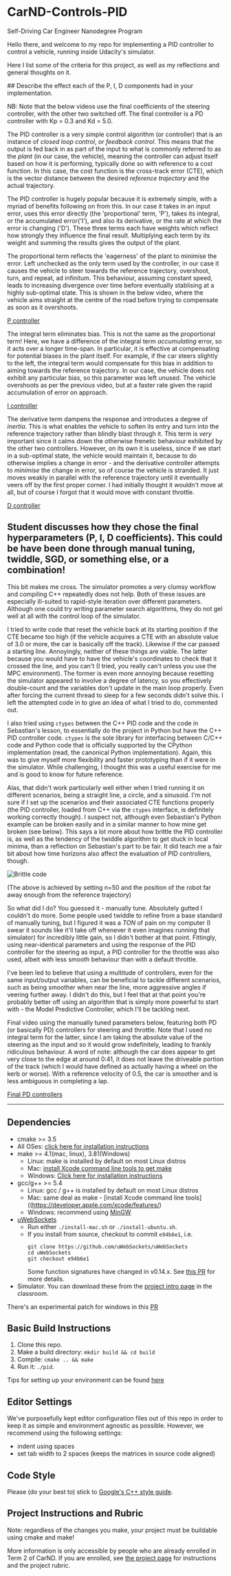 # CarND-Controls-PID
Self-Driving Car Engineer Nanodegree Program

Hello there, and welcome to my repo for implementing a PID controller to control a vehicle, running inside Udacity's simulator.

Here I list some of the criteria for this project, as well as my reflections and general thoughts on it.

## Describe the effect each of the P, I, D components had in your implementation.

NB: Note that the below videos use the final coefficients of the steering controller, with the other two switched off. The final controller is a PD controller with Kp = 0.3 and Kd = 5.0.

The PID controller is a very simple control algorithm (or controller) that is an instance of _closed loop control_, or _feedback control_. This means that the output is fed back in as part of the input to what is commonly referred to as the _plant_ (in our case, the vehicle), meaning the controller can adjust itself based on how it is performing, typically done so with reference to a cost function. In this case, the cost function is the cross-track error (CTE), which is the vector distance between the desired _reference trajectory_ and the actual trajectory.

The PID controller is hugely popular because it is extremely simple, with a myriad of benefits following on from this. In our case it takes in an input error, uses this error directly (the 'proportional' term, 'P'), takes its integral, or the accumulated error('I'), and also its derivative, or the rate at which the error is changing ('D'). These three terms each have weights which reflect how strongly they influence the final result. Multiplying each term by its weight and summing the results gives the output of the plant.

The proportional term reflects the 'eagerness' of the plant to minimise the error. Left unchecked as the only term used by the controller, in our case it causes the vehicle to steer towards the reference trajectory, overshoot, turn, and repeat, ad infinitum. This behaviour, assuming constant speed, leads to increasing divergence over time before eventually stablising at a highly sub-optimal state. This is shown in the below video, where the vehicle aims straight at the centre of the road before trying to compensate as soon as it overshoots.

[P controller](./p_controller.mov "P controller")

The integral term eliminates bias. This is not the same as the proportional term! Here, we have a difference of the integral term _accumulating_ error, so it acts over a longer time-span. In particular, it is effective at compensating for potential biases in the plant itself. For example, if the car steers slightly to the left, the integral term would compensate for this bias in addition to aiming towards the reference trajectory. In our case, the vehicle does not exhibit any particular bias, so this parameter was left unused. The vehicle overshoots as per the previous video, but at a faster rate given the rapid accumulation of error on approach.

[I controller](./i_controller.mov "I controller")

The derivative term dampens the response and introduces a degree of _inertia_. This is what enables the vehicle to soften its entry and turn into the reference trajectory rather than blindly blast through it. This term is _very_ important since it calms down the otherwise frenetic behaviour exhibited by the other two controllers. However, on its own it is useless, since if we start in a sub-optimal state, the vehicle would maintain it, because to do otherwise implies a change in error - and the derivative controller attempts to _minimise_ the change in error, so of course the vehicle is stranded. It just moves weakly in parallel with the reference trajectory until it eventually veers off by the first proper corner. I had initially thought it wouldn't move at all, but of course I forgot that it would move with constant throttle.

[D controller](./d_controller.mov "D controller")

## Student discusses how they chose the final hyperparameters (P, I, D coefficients). This could be have been done through manual tuning, twiddle, SGD, or something else, or a combination!

This bit makes me cross. The simulator promotes a very clumsy workflow and compiling C++ repeatedly does not help. Both of these issues are especially ill-suited to rapid-style iteration over different parameters. Although one could try writing parameter search algorithms, they do not gel well at all with the control loop of the simulator.

I tried to write code that reset the vehicle back at its starting position if the CTE became too high (if the vehicle acquires a CTE with an absolute value of 3.0 or more, the car is basically off the track). Likewise if the car passed a starting line. Annoyingly, neither of these things are viable. The latter because you would have to have the vehicle's coordinates to check that it crossed the line, and you can't (I tried, you really can't unless you use the MPC environment). The former is even more annoying because resetting the simulator appeared to involve a degree of latency, so you effectively double-count and the variables don't update in the main loop properly. Even after forcing the current thread to sleep for a few seconds didn't solve this. I left the attempted code in to give an idea of what I tried to do, commented out.

I also tried using `ctypes` between the C++ PID code and the code in Sebastian's lesson, to essentially do the project in Python but have the C++ PID controller code. `ctypes` is the sole library for interfacing between C/C++ code and Python code that is officially supported by the CPython implementation (read, the canonical Python implementation). Again, this was to give myself more flexibility and faster prototyping than if it were in the simulator. While challenging, I thought this was a useful exercise for me and is good to know for future reference.

Alas, that didn't work particularly well either when I tried running it on different scenarios, being a straight line, a circle, and a sinusoid. I'm not sure if I set up the scenarios and their associated CTE functions properly (the PID controller, loaded from C++ via the `ctypes` interface, is definitely working correctly though). I suspect not, although even Sebastian's Python example can be broken easily and in a similar manner to how mine get broken (see below). This says a lot more about how brittle the PID controller is, as well as the tendency of the twiddle algorithm to get stuck in local minima, than a reflection on Sebastian's part to be fair. It did teach me a fair bit about how time horizons also affect the evaluation of PID controllers, though.

![Brittle code](./Brittle_code.png "Brittle code")

(The above is achieved by setting n=50 and the position of the robot far away enough from the reference trajectory)

So what did I do? You guessed it - manually tune. Absolutely gutted I couldn't do more. Some people used twiddle to refine from a base standard of manually tuning, but I figured it was a _TON_ of pain on my computer (I swear it sounds like it'll take off whenever it even imagines running that simulator) for incredibly little gain, so I didn't bother at that point. Fittingly, using near-identical parameters and using the response of the PID controller for the steering as input, a PID controller for the throttle was also used, albeit with less smooth behaviour than with a default throttle.

I've been led to believe that using a multitude of controllers, even for the same input/output variables, can be beneficial to tackle different scenarios, such as being smoother when near the line, more aggressive angles if veering further away. I didn't do this, but I feel that at that point you're probably better off using an algorithm that is simply more powerful to start with - the Model Predictive Controller, which I'll be tackling next.

Final video using the manually tuned parameters below, featuring both PD (or basically PD) controllers for steering and throttle. Note that I used no integral term for the latter, since I am taking the absolute value of the steering as the input and so it would grow indefinitely, leading to frankly ridiculous behaviour. A word of note: although the car does appear to get very close to the edge at around 0:41, it does not leave the driveable portion of the track (which I would have defined as actually having a wheel on the kerb or worse). With a reference velocity of 0.5, the car is smoother and is less ambiguous in completing a lap.

[Final PD controllers](./final_pd_controllers.mov "Final PD controllers")

---

## Dependencies

* cmake >= 3.5
 * All OSes: [click here for installation instructions](https://cmake.org/install/)
* make >= 4.1(mac, linux), 3.81(Windows)
  * Linux: make is installed by default on most Linux distros
  * Mac: [install Xcode command line tools to get make](https://developer.apple.com/xcode/features/)
  * Windows: [Click here for installation instructions](http://gnuwin32.sourceforge.net/packages/make.htm)
* gcc/g++ >= 5.4
  * Linux: gcc / g++ is installed by default on most Linux distros
  * Mac: same deal as make - [install Xcode command line tools]((https://developer.apple.com/xcode/features/)
  * Windows: recommend using [MinGW](http://www.mingw.org/)
* [uWebSockets](https://github.com/uWebSockets/uWebSockets)
  * Run either `./install-mac.sh` or `./install-ubuntu.sh`.
  * If you install from source, checkout to commit `e94b6e1`, i.e.
    ```
    git clone https://github.com/uWebSockets/uWebSockets 
    cd uWebSockets
    git checkout e94b6e1
    ```
    Some function signatures have changed in v0.14.x. See [this PR](https://github.com/udacity/CarND-MPC-Project/pull/3) for more details.
* Simulator. You can download these from the [project intro page](https://github.com/udacity/self-driving-car-sim/releases) in the classroom.

There's an experimental patch for windows in this [PR](https://github.com/udacity/CarND-PID-Control-Project/pull/3)

## Basic Build Instructions

1. Clone this repo.
2. Make a build directory: `mkdir build && cd build`
3. Compile: `cmake .. && make`
4. Run it: `./pid`. 

Tips for setting up your environment can be found [here](https://classroom.udacity.com/nanodegrees/nd013/parts/40f38239-66b6-46ec-ae68-03afd8a601c8/modules/0949fca6-b379-42af-a919-ee50aa304e6a/lessons/f758c44c-5e40-4e01-93b5-1a82aa4e044f/concepts/23d376c7-0195-4276-bdf0-e02f1f3c665d)

## Editor Settings

We've purposefully kept editor configuration files out of this repo in order to
keep it as simple and environment agnostic as possible. However, we recommend
using the following settings:

* indent using spaces
* set tab width to 2 spaces (keeps the matrices in source code aligned)

## Code Style

Please (do your best to) stick to [Google's C++ style guide](https://google.github.io/styleguide/cppguide.html).

## Project Instructions and Rubric

Note: regardless of the changes you make, your project must be buildable using
cmake and make!

More information is only accessible by people who are already enrolled in Term 2
of CarND. If you are enrolled, see [the project page](https://classroom.udacity.com/nanodegrees/nd013/parts/40f38239-66b6-46ec-ae68-03afd8a601c8/modules/f1820894-8322-4bb3-81aa-b26b3c6dcbaf/lessons/e8235395-22dd-4b87-88e0-d108c5e5bbf4/concepts/6a4d8d42-6a04-4aa6-b284-1697c0fd6562)
for instructions and the project rubric.
